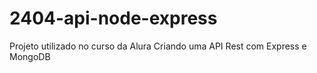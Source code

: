 # 2404-api-node-express
Projeto utilizado no curso da Alura
Criando uma API Rest com Express e MongoDB
